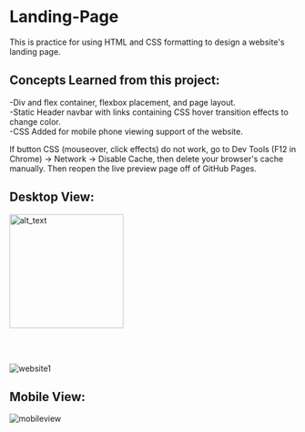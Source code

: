 # Landing-Page


This is practice for using HTML and CSS formatting to design a website's landing page.  

<h2>Concepts Learned from this project:</h2>

-Div and flex container, flexbox placement, and page layout.   </br>
-Static Header navbar with links containing CSS hover transition effects to change color. </br>
-CSS Added for mobile phone viewing support of the website.


If button CSS (mouseover, click effects) do not work, go to Dev Tools (F12 in Chrome) -> Network -> Disable Cache, then delete your browser's cache manually.  Then reopen the live preview page off of GitHub Pages.

<h2>Desktop View:</h2>

[<img alt="alt_text" width="200px" src="https://user-images.githubusercontent.com/91037796/151688958-059ec882-a5ee-41cc-8985-c9ed26969de3.png" />](https://mike11199.github.io/Landing-Page/)

 <br /> <br />

![website1](https://user-images.githubusercontent.com/91037796/151743117-4b089c15-31e9-4139-9971-2f4dd62598a3.png )

<h2>Mobile View:</h2>

![mobileview](https://user-images.githubusercontent.com/91037796/153101802-4a797d9f-7cb8-4936-a0bf-2a6ec81191ab.png)

